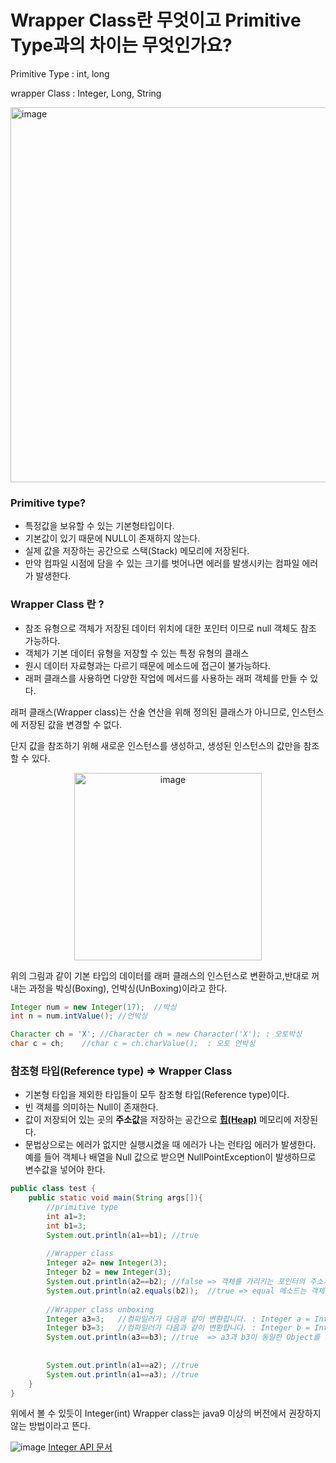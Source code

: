 # Wrapper Class란 무엇이고 Primitive Type과의 차이는 무엇인가요?

Primitive Type : int, long

wrapper Class : Integer, Long, String

<img width="600" alt="image" src="https://user-images.githubusercontent.com/76817418/154613108-1bb796f3-9374-4842-ab39-4a9679f87685.png">

### Primitive type?

- 특정값을 보유할 수 있는 기본형타입이다.
- 기본값이 있기 때문에 NULL이 존재하지 않는다.
- 실제 값을 저장하는 공간으로 스택(Stack) 메모리에 저장된다.
- 만약 컴파일 시점에 담을 수 있는 크기를 벗어나면 에러를 발생시키는 컴파일 에러가 발생한다.

### Wrapper Class 란 ?

- 참조 유형으로 객체가 저장된 데이터 위치에 대한 포인터 이므로 null 객체도 참조 가능하다.
- 객체가 기본 데이터 유형을 저장할 수 있는 특정 유형의 클래스
- 원시 데이터 자료형과는 다르기 때문에 메소드에 접근이 불가능하다.
- 래퍼 클래스를 사용하면 다양한 작업에 메서드를 사용하는 래퍼 객체를 만들 수 있다.

래퍼 클래스(Wrapper class)는 산술 연산을 위해 정의된 클래스가 아니므로, 인스턴스에 저장된 값을 변경할 수 없다.

단지 값을 참조하기 위해 새로운 인스턴스를 생성하고, 생성된 인스턴스의 값만을 참조할 수 있다. 
<p align=center><img width="300" alt="image" src="https://user-images.githubusercontent.com/76817418/154613230-78a17b69-921a-4077-a93b-960985c43cb1.png"></p>

위의 그림과 같이 기본 타입의 데이터를 래퍼 클래스의 인스턴스로 변환하고,반대로 꺼내는 과정을 박싱(Boxing), 언박싱(UnBoxing)이라고 한다.

```java
Integer num = new Integer(17);  //박싱
int n = num.intValue(); //언박싱

Character ch = 'X'; //Character ch = new Character('X'); : 오토박싱
char c = ch;    //char c = ch.charValue();  : 오토 언박싱
```

### 참조형 타입(Reference type) ⇒ Wrapper Class

- 기본형 타입을 제외한 타입들이 모두 참조형 타입(Reference type)이다.
- 빈 객체를 의미하는 Null이 존재한다.
- 값이 저장되어 있는 곳의 **주소값**을 저장하는 공간으로 **[힙(Heap)](http://gbsb.tistory.com/2?category=674290#java-memory)** 메모리에 저장된다.
- 문법상으로는 에러가 없지만 실행시켰을 때 에러가 나는 런타임 에러가 발생한다. 예를 들어 객체나 배열을 Null 값으로 받으면 NullPointException이 발생하므로 변수값을 넣어야 한다.


```java
public class test {
    public static void main(String args[]){
        //primitive type
        int a1=3;
        int b1=3;
        System.out.println(a1==b1); //true
        
        //Wrapper class
        Integer a2= new Integer(3); 
        Integer b2 = new Integer(3);
        System.out.println(a2==b2); //false => 객체를 가리키는 포인터의 주소가 다르다.
        System.out.println(a2.equals(b2));  //true => equal 메소드는 객체가 위치한 주소의 value를 비교한다.
        
        //Wrapper class unboxing
        Integer a3=3;   //컴파일러가 다음과 같이 변환합니다. : Integer a = Integer.valueOf(3); => auto unboxing    
        Integer b3=3;   //컴파일러가 다음과 같이 변환합니다. : Integer b = Integer.valueOf(3);
        System.out.println(a3==b3); //true  => a3과 b3이 동일한 Object를 가지고 있다. 
    
        
        System.out.println(a1==a2); //true
        System.out.println(a1==a3); //true
    }
}

```

위에서 볼 수 있듯이 Integer(int) Wrapper class는 java9 이상의 버전에서  권장하지 않는 방법이라고 뜬다. 

![image](https://user-images.githubusercontent.com/76817418/154614832-a80aa563-7ec7-4434-b779-a3cb0bd69f22.png)
[Integer API 문서](https://docs.oracle.com/javase/9/docs/api/java/lang/Integer.html)